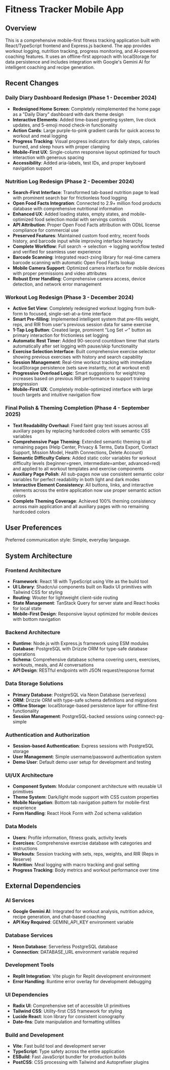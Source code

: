 # Fitness Tracker Mobile App

## Overview

This is a comprehensive mobile-first fitness tracking application built with React/TypeScript frontend and Express.js backend. The app provides workout logging, nutrition tracking, progress monitoring, and AI-powered coaching features. It uses an offline-first approach with localStorage for data persistence and includes integration with Google's Gemini AI for intelligent coaching and recipe generation.

## Recent Changes

### Daily Diary Dashboard Redesign (Phase 1 - December 2024)
- **Redesigned Home Screen**: Completely reimplemented the home page as a "Daily Diary" dashboard with dark theme design
- **Interactive Elements**: Added time-based greeting system, live clock updates, and 5-emoji mood check-in functionality
- **Action Cards**: Large purple-to-pink gradient cards for quick access to workout and meal logging
- **Progress Tracking**: Visual progress indicators for daily steps, calories burned, and sleep hours with proper clamping
- **Mobile-First UX**: Single-column responsive layout optimized for touch interaction with generous spacing
- **Accessibility**: Added aria-labels, test IDs, and proper keyboard navigation support

### Nutrition Log Redesign (Phase 2 - December 2024)
- **Search-First Interface**: Transformed tab-based nutrition page to lead with prominent search bar for frictionless food logging
- **Open Food Facts Integration**: Connected to 2.9+ million food products database with comprehensive nutritional information
- **Enhanced UX**: Added loading states, empty states, and mobile-optimized food selection modal with servings controls
- **API Attribution**: Proper Open Food Facts attribution with ODbL license compliance for commercial use
- **Preserved Features**: Maintained custom food entry, recent foods history, and barcode input while improving interface hierarchy
- **Complete Workflow**: Full search → selection → logging workflow tested and verified for seamless user experience
- **Barcode Scanning**: Integrated react-zxing library for real-time camera barcode scanning with automatic Open Food Facts lookup
- **Mobile Camera Support**: Optimized camera interface for mobile devices with proper permissions and video attributes
- **Robust Error Handling**: Comprehensive camera access, device detection, and network error management

### Workout Log Redesign (Phase 3 - December 2024)
- **Active Set View**: Completely redesigned workout logging from bulk-form to focused, single-set-at-a-time interface
- **Smart Pre-filling**: Implemented intelligent system that pre-fills weight, reps, and RIR from user's previous session data for same exercise
- **1-Tap Log Button**: Created large, prominent "Log Set ✓" button as primary interaction for frictionless set logging
- **Automatic Rest Timer**: Added 90-second countdown timer that starts automatically after set logging with pause/skip functionality
- **Exercise Selection Interface**: Built comprehensive exercise selector showing previous exercises with history and search capability
- **Session Management**: Real-time workout tracking with immediate localStorage persistence (sets save instantly, not at workout end)
- **Progressive Overload Logic**: Smart suggestions for weight/rep increases based on previous RIR performance to support training progression
- **Mobile-First UX**: Completely mobile-optimized interface with large touch targets and intuitive navigation flow

### Final Polish & Theming Completion (Phase 4 - September 2025)
- **Text Readability Overhaul**: Fixed faint gray text issues across all auxiliary pages by replacing hardcoded colors with semantic CSS variables
- **Comprehensive Page Theming**: Extended semantic theming to all remaining pages (Help Center, Privacy & Terms, Data Export, Contact Support, Mission Model, Health Connections, Delete Account)
- **Semantic Difficulty Colors**: Added static color variables for workout difficulty levels (beginner=green, intermediate=amber, advanced=red) and applied to all workout templates and exercise components
- **Auxiliary Page Polish**: All sub-pages now use consistent semantic color variables for perfect readability in both light and dark modes
- **Interactive Element Consistency**: All buttons, links, and interactive elements across the entire application now use proper semantic action colors
- **Complete Theming Coverage**: Achieved 100% theming consistency across main application and all auxiliary pages with no remaining hardcoded colors

## User Preferences

Preferred communication style: Simple, everyday language.

## System Architecture

### Frontend Architecture
- **Framework**: React 18 with TypeScript using Vite as the build tool
- **UI Library**: Shadcn/ui components built on Radix UI primitives with Tailwind CSS for styling
- **Routing**: Wouter for lightweight client-side routing
- **State Management**: TanStack Query for server state and React hooks for local state
- **Mobile-First Design**: Responsive layout optimized for mobile devices with bottom navigation

### Backend Architecture
- **Runtime**: Node.js with Express.js framework using ESM modules
- **Database**: PostgreSQL with Drizzle ORM for type-safe database operations
- **Schema**: Comprehensive database schema covering users, exercises, workouts, meals, and AI conversations
- **API Design**: RESTful endpoints with JSON request/response format

### Data Storage Solutions
- **Primary Database**: PostgreSQL via Neon Database (serverless)
- **ORM**: Drizzle ORM with type-safe schema definitions and migrations
- **Offline Storage**: localStorage-based persistence layer for offline-first functionality
- **Session Management**: PostgreSQL-backed sessions using connect-pg-simple

### Authentication and Authorization
- **Session-based Authentication**: Express sessions with PostgreSQL storage
- **User Management**: Simple username/password authentication system
- **Demo User**: Default demo user setup for development and testing

### UI/UX Architecture
- **Component System**: Modular component architecture with reusable UI primitives
- **Theme System**: Dark/light mode support with CSS custom properties
- **Mobile Navigation**: Bottom tab navigation pattern for mobile-first experience
- **Form Handling**: React Hook Form with Zod schema validation

### Data Models
- **Users**: Profile information, fitness goals, activity levels
- **Exercises**: Comprehensive exercise database with categories and instructions
- **Workouts**: Session tracking with sets, reps, weights, and RIR (Reps in Reserve)
- **Nutrition**: Meal logging with macro tracking and goal setting
- **Progress Tracking**: Body metrics and workout performance over time

## External Dependencies

### AI Services
- **Google Gemini AI**: Integrated for workout analysis, nutrition advice, recipe generation, and chat-based coaching
- **API Key Required**: GEMINI_API_KEY environment variable

### Database Services
- **Neon Database**: Serverless PostgreSQL database
- **Connection**: DATABASE_URL environment variable required

### Development Tools
- **Replit Integration**: Vite plugin for Replit development environment
- **Error Handling**: Runtime error overlay for development debugging

### UI Dependencies
- **Radix UI**: Comprehensive set of accessible UI primitives
- **Tailwind CSS**: Utility-first CSS framework for styling
- **Lucide React**: Icon library for consistent iconography
- **Date-fns**: Date manipulation and formatting utilities

### Build and Development
- **Vite**: Fast build tool and development server
- **TypeScript**: Type safety across the entire application
- **ESBuild**: Fast JavaScript bundler for production builds
- **PostCSS**: CSS processing with Tailwind and Autoprefixer plugins